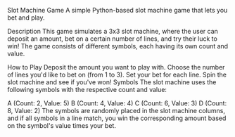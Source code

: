 Slot Machine Game
A simple Python-based slot machine game that lets you bet and play.

Description
This game simulates a 3x3 slot machine, where the user can deposit an amount, bet on a certain number of lines, and try their luck to win! The game consists of different symbols, each having its own count and value.

How to Play
Deposit the amount you want to play with.
Choose the number of lines you'd like to bet on (from 1 to 3).
Set your bet for each line.
Spin the slot machine and see if you've won!
Symbols
The slot machine uses the following symbols with the respective count and value:

A (Count: 2, Value: 5)
B (Count: 4, Value: 4)
C (Count: 6, Value: 3)
D (Count: 8, Value: 2)
The symbols are randomly placed in the slot machine columns, and if all symbols in a line match, you win the corresponding amount based on the symbol's value times your bet.
